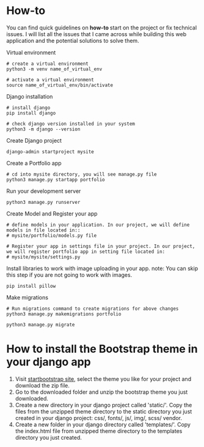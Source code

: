 # How-to

You can find quick guidelines on <b> how-to </b> start on the project or fix technical issues. I will list all the issues that I came across while building this web application and the potential solutions to solve them.

Virtual environment
```
# create a virtual environment
python3 -m venv name_of_virtual_env

# activate a virtual environment
source name_of_virtual_env/bin/activate
```

Django installation
```
# install django
pip install django

# check django version installed in your system
python3 -m django --version
```

Create Django project
```
django-admin startproject mysite
```

Create a Portfolio app
```
# cd into mysite directory, you will see manage.py file
python3 manage.py startapp portfolio
```

Run your development server
```
python3 manage.py runserver
```


Create Model and Register your app
```
# define models in your application. In our project, we will define models in file located in::
# mysite/portfolio/models.py file

# Register your app in settings file in your project. In our project, we will register portfolio app in setting file located in:
# mysite/mysite/settings.py
```

Install libraries to work with image uploading in your app.
note: You can skip this step if you are not going to work with images.
```
pip install pillow
```

Make migrations
```
# Run migrations command to create migrations for above changes
python3 manage.py makemigrations portfolio

python3 manage.py migrate
```

# How to install the Bootstrap theme in your django app

1. Visit [startbootstrap site](https://startbootstrap.com/), select the theme you like for your project and download the zip file.
3. Go to the downloaded folder and unzip the bootstrap theme you just downloaded.
2. Create a new directory in your django project called 'static/'. Copy the files from the unzipped theme directory to the static directory you just created in your django project: css/, fonts/, js/, img/, scss/ vendor.
3. Create a new folder in your django directory called 'templates/'. Copy the index.html file from unzipped theme directory to the templates directory you just created.

